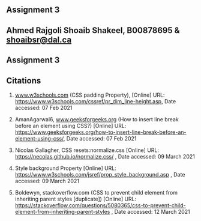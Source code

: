 ## Assignment 3
## Ahmed Rajgoli Shoaib Shakeel, B00878695 & shoaibsr@dal.ca
## Assignment 3

## Citations
1. www.w3schools.com (CSS padding Property), 
[Online] URL: https://www.w3schools.com/cssref/pr_dim_line-height.asp, 
Date accessed: 07 Feb 2021

2. AmanAgarwal6, www.geeksforgeeks.org (How to insert line break before an element using CSS?)
[Online] URL: https://www.geeksforgeeks.org/how-to-insert-line-break-before-an-element-using-css/, 
Date accessed: 07 Feb 2021

3. Nicolas Gallagher, CSS resets:normalize.css
[Online] URL: https://necolas.github.io/normalize.css/ , 
Date accessed: 09 March 2021

4. Style background Property
[Online] URL: https://www.w3schools.com/jsref/prop_style_background.asp , 
Date accessed: 09 March 2021

5. Boldewyn, stackoverflow.com (CSS to prevent child element from inheriting parent styles [duplicate]) 
[Online] URL: https://stackoverflow.com/questions/5080365/css-to-prevent-child-element-from-inheriting-parent-styles , 
Date accessed: 12 March 2021